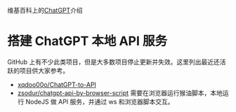 维基百科上的[ChatGPT](https://zh.chped.com/wiki/ChatGPT)介绍

# 搭建 ChatGPT 本地 API 服务
GitHub 上有不少此类项目，但是大多数项目停止更新并失效。这里列出最近还活跃的项目供大家参考。

* [xqdoo00o/ChatGPT-to-API](https://github.com/xqdoo00o/ChatGPT-to-API)
* [zsodur/chatgpt-api-by-browser-script](https://github.com/zsodur/chatgpt-api-by-browser-script) 需要在浏览器运行猴油脚本，本地运行 NodeJS 做 API 服务，并通过 ws 和浏览器脚本交互。
